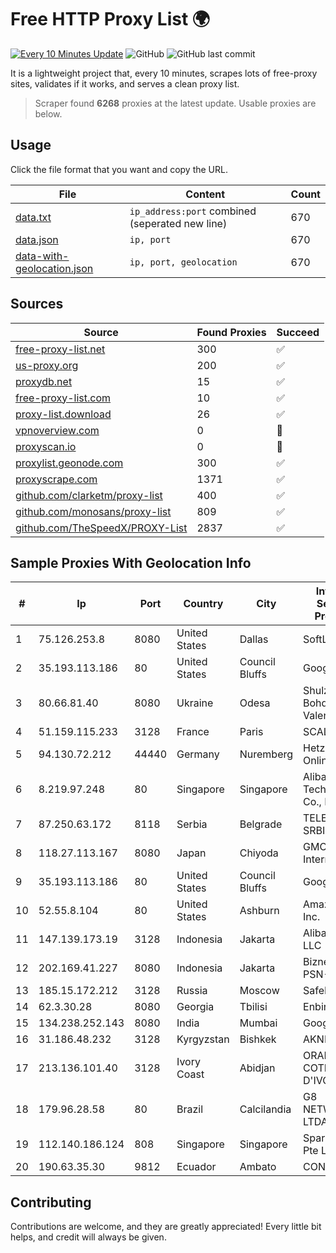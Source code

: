 
# Free HTTP Proxy List 🌍

[![Every 10 Minutes Update](https://github.com/mertguvencli/http-proxy-list/actions/workflows/main.yml/badge.svg?branch=main)](https://github.com/mertguvencli/http-proxy-list/actions/workflows/main.yml)
![GitHub](https://img.shields.io/github/license/mertguvencli/http-proxy-list)
![GitHub last commit](https://img.shields.io/github/last-commit/mertguvencli/http-proxy-list)

It is a lightweight project that, every 10 minutes, scrapes lots of free-proxy sites, validates if it works, and serves a clean proxy list.


> Scraper found **6268** proxies at the latest update. Usable proxies are below.

## Usage

Click the file format that you want and copy the URL.


|File|Content|Count|
|----|-------|-----|
|[data.txt](https://raw.githubusercontent.com/mertguvencli/http-proxy-list/main/proxy-list/data.txt)|`ip_address:port` combined (seperated new line)|670|
|[data.json](https://raw.githubusercontent.com/mertguvencli/http-proxy-list/main/proxy-list/data.json)|`ip, port`|670|
|[data-with-geolocation.json](https://raw.githubusercontent.com/mertguvencli/http-proxy-list/main/proxy-list/data-with-geolocation.json)|`ip, port, geolocation`|670|

## Sources

|Source|Found Proxies|Succeed|
|------|-------------|-------|
|[free-proxy-list.net](https://free-proxy-list.net)|300|✅|
|[us-proxy.org](https://www.us-proxy.org)|200|✅|
|[proxydb.net](http://proxydb.net)|15|✅|
|[free-proxy-list.com](https://free-proxy-list.com/?page=&port=&type%5B%5D=http&type%5B%5D=https&up_time=0&search=Search)|10|✅|
|[proxy-list.download](https://www.proxy-list.download/HTTP)|26|✅|
|[vpnoverview.com](https://vpnoverview.com/privacy/anonymous-browsing/free-proxy-servers)|0|🚫|
|[proxyscan.io](https://www.proxyscan.io)|0|🚫|
|[proxylist.geonode.com](https://proxylist.geonode.com/api/proxy-list?limit=300&page=1&sort_by=lastChecked&sort_type=desc&protocols=http,https)|300|✅|
|[proxyscrape.com](https://api.proxyscrape.com/v2/?request=displayproxies&protocol=http&timeout=10000&country=all&ssl=all&anonymity=all)|1371|✅|
|[github.com/clarketm/proxy-list](https://raw.githubusercontent.com/clarketm/proxy-list/master/proxy-list-raw.txt)|400|✅|
|[github.com/monosans/proxy-list](https://raw.githubusercontent.com/monosans/proxy-list/main/proxies/http.txt)|809|✅|
|[github.com/TheSpeedX/PROXY-List](https://raw.githubusercontent.com/TheSpeedX/PROXY-List/master/http.txt)|2837|✅|


## Sample Proxies With Geolocation Info

|#|Ip|Port|Country|City|Internet Service Provider|
|-|--|----|-------|----|-------------------------|
|1|75.126.253.8|8080|United States|Dallas|SoftLayer|
|2|35.193.113.186|80|United States|Council Bluffs|Google LLC|
|3|80.66.81.40|8080|Ukraine|Odesa|Shulzhenko Bohdana Valentynivna|
|4|51.159.115.233|3128|France|Paris|SCALEWAY|
|5|94.130.72.212|44440|Germany|Nuremberg|Hetzner Online GmbH|
|6|8.219.97.248|80|Singapore|Singapore|Alibaba (US) Technology Co., Ltd.|
|7|87.250.63.172|8118|Serbia|Belgrade|TELEKOM SRBIJA a.d.|
|8|118.27.113.167|8080|Japan|Chiyoda|GMO Internet, Inc.|
|9|35.193.113.186|80|United States|Council Bluffs|Google LLC|
|10|52.55.8.104|80|United States|Ashburn|Amazon.com, Inc.|
|11|147.139.173.19|3128|Indonesia|Jakarta|Alibaba.com LLC|
|12|202.169.41.227|8080|Indonesia|Jakarta|Biznet - PSN-NAP|
|13|185.15.172.212|3128|Russia|Moscow|SafeData LLC|
|14|62.3.30.28|8080|Georgia|Tbilisi|Enbinet Ltd.|
|15|134.238.252.143|8080|India|Mumbai|Google LLC|
|16|31.186.48.232|3128|Kyrgyzstan|Bishkek|AKNET Ltd.|
|17|213.136.101.40|3128|Ivory Coast|Abidjan|ORANGE COTE D'IVOIRE|
|18|179.96.28.58|80|Brazil|Calcilandia|G8 NETWORKS LTDA|
|19|112.140.186.124|808|Singapore|Singapore|Sparkstation Pte Ltd|
|20|190.63.35.30|9812|Ecuador|Ambato|CONECEL|



## Contributing

Contributions are welcome, and they are greatly appreciated! Every
little bit helps, and credit will always be given.

